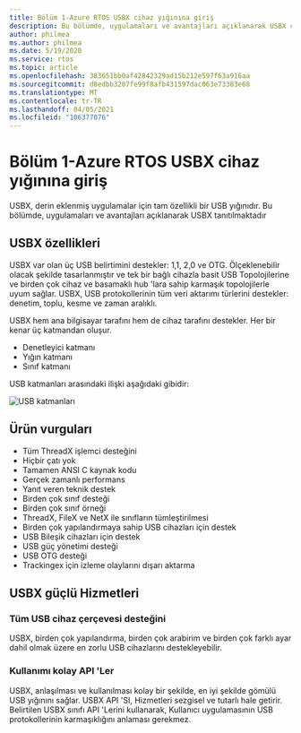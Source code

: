 ```yaml
---
title: Bölüm 1-Azure RTOS USBX cihaz yığınına giriş
description: Bu bölümde, uygulamaları ve avantajları açıklanarak USBX cihaz yığını tanıtılmaktadır.
author: philmea
ms.author: philmea
ms.date: 5/19/2020
ms.service: rtos
ms.topic: article
ms.openlocfilehash: 383651bb0af42842329ad15b212e597f63a916aa
ms.sourcegitcommit: d8edbb3207fe99f8afb431597dac063e73383e68
ms.translationtype: MT
ms.contentlocale: tr-TR
ms.lasthandoff: 04/05/2021
ms.locfileid: "106377076"
---
```

# <a name="chapter-1---introduction-to-azure-rtos-usbx-device-stack"></a>Bölüm 1-Azure RTOS USBX cihaz yığınına giriş

USBX, derin eklenmiş uygulamalar için tam özellikli bir USB yığınıdır. Bu bölümde, uygulamaları ve avantajları açıklanarak USBX tanıtılmaktadır 

## <a name="usbx-features"></a>USBX özellikleri

USBX var olan üç USB belirtimini destekler: 1,1, 2,0 ve OTG. Ölçeklenebilir olacak şekilde tasarlanmıştır ve tek bir bağlı cihazla basit USB Topolojilerine ve birden çok cihaz ve basamaklı hub 'lara sahip karmaşık topolojilerle uyum sağlar. USBX, USB protokollerinin tüm veri aktarımı türlerini destekler: denetim, toplu, kesme ve zaman aralıklı.

USBX hem ana bilgisayar tarafını hem de cihaz tarafını destekler. Her bir kenar üç katmandan oluşur.

- Denetleyici katmanı
- Yığın katmanı
- Sınıf katmanı

USB katmanları arasındaki ilişki aşağıdaki gibidir:

![USB katmanları](media/usbx-device-stack/usb-layers.png)

## <a name="product-highlights"></a>Ürün vurguları

- Tüm ThreadX işlemci desteğini
- Hiçbir çatı yok
- Tamamen ANSI C kaynak kodu
- Gerçek zamanlı performans
- Yanıt veren teknik destek
- Birden çok sınıf desteği
- Birden çok sınıf örneği
- ThreadX, FileX ve NetX ile sınıfların tümleştirilmesi
- Birden çok yapılandırmaya sahip USB cihazları için destek
- USB Bileşik cihazları için destek
- USB güç yönetimi desteği
- USB OTG desteği
- Trackingex için izleme olaylarını dışarı aktarma

## <a name="powerful-services-of-usbx"></a>USBX güçlü Hizmetleri

### <a name="complete-usb-device-framework-support"></a>Tüm USB cihaz çerçevesi desteğini

USBX, birden çok yapılandırma, birden çok arabirim ve birden çok farklı ayar dahil olmak üzere en zorlu USB cihazlarını destekleyebilir.

### <a name="easy-to-use-apis"></a>Kullanımı kolay API 'Ler

USBX, anlaşılması ve kullanılması kolay bir şekilde, en iyi şekilde gömülü USB yığınını sağlar. USBX API 'SI, Hizmetleri sezgisel ve tutarlı hale getirir. Belirtilen USBX sınıfı API 'Lerini kullanarak, Kullanıcı uygulamasının USB protokollerinin karmaşıklığını anlaması gerekmez.
